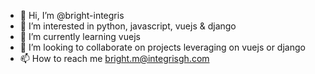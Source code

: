 - 👋 Hi, I’m @bright-integris
- 👀 I’m interested in python, javascript, vuejs & django
- 🌱 I’m currently learning vuejs
- 💞️ I’m looking to collaborate on projects leveraging on vuejs or django
- 📫 How to reach me bright.m@integrisgh.com

<!---
bright-integris/bright-integris is a ✨ special ✨ repository because its `README.md` (this file) appears on your GitHub profile.
You can click the Preview link to take a look at your changes.
--->

